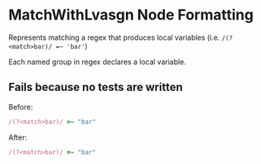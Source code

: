 <!-- BEGIN_AUTOGENERATED -->
# MatchWithLvasgn Node Formatting

Represents matching a regex that produces local variables (i.e. `/(?<match>bar)/ =~ 'bar'`)

Each named group in regex declares a local variable.
<!-- END_AUTOGENERATED -->

## Fails because no tests are written

Before:

```ruby
/(?<match>bar)/ =~ "bar"
```

After:

```ruby
/(?<match>bar)/ =~ "bar"
```
